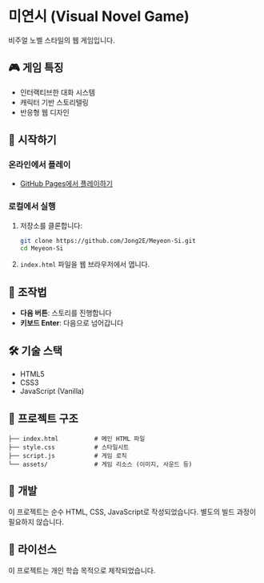 # 미연시 (Visual Novel Game)

비주얼 노벨 스타일의 웹 게임입니다.

## 🎮 게임 특징

- 인터랙티브한 대화 시스템
- 캐릭터 기반 스토리텔링
- 반응형 웹 디자인

## 🚀 시작하기

### 온라인에서 플레이
- [GitHub Pages에서 플레이하기](https://jong2e.github.io/Meyeon-Si/)

### 로컬에서 실행
1. 저장소를 클론합니다:
   ```bash
   git clone https://github.com/Jong2E/Meyeon-Si.git
   cd Meyeon-Si
   ```

2. `index.html` 파일을 웹 브라우저에서 엽니다.

## 🎯 조작법

- **다음 버튼**: 스토리를 진행합니다
- **키보드 Enter**: 다음으로 넘어갑니다

## 🛠️ 기술 스택

- HTML5
- CSS3
- JavaScript (Vanilla)

## 📁 프로젝트 구조

```
├── index.html          # 메인 HTML 파일
├── style.css           # 스타일시트
├── script.js           # 게임 로직
└── assets/             # 게임 리소스 (이미지, 사운드 등)
```

## 🔧 개발

이 프로젝트는 순수 HTML, CSS, JavaScript로 작성되었습니다. 별도의 빌드 과정이 필요하지 않습니다.

## 📄 라이선스

이 프로젝트는 개인 학습 목적으로 제작되었습니다.